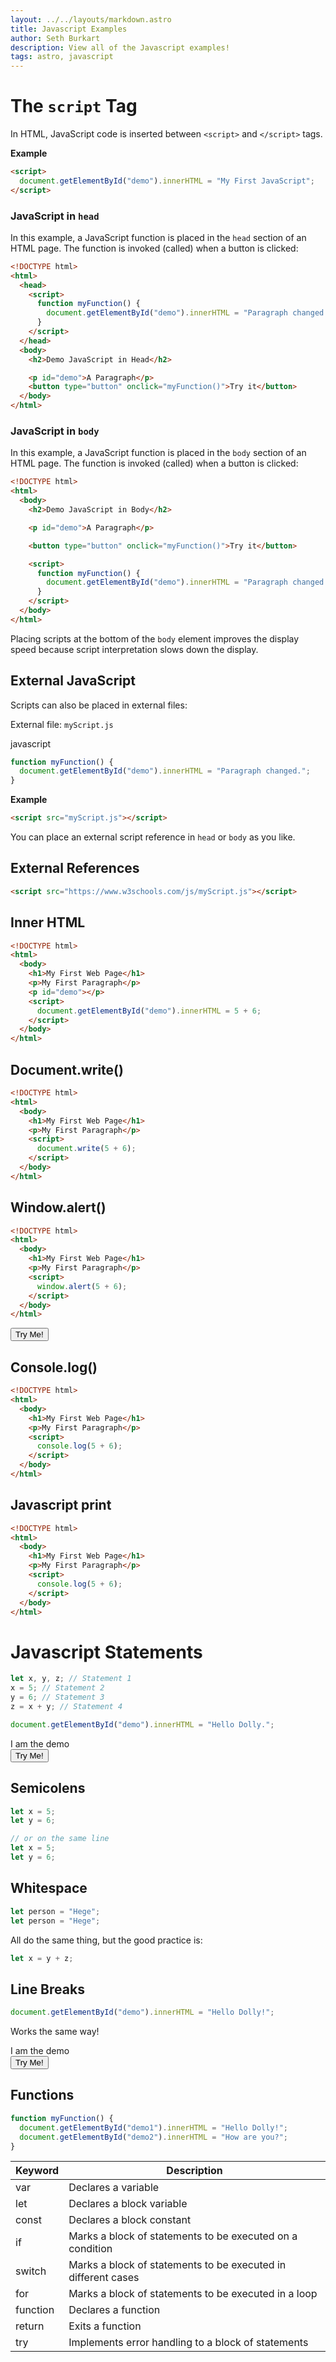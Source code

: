 ```yaml
---
layout: ../../layouts/markdown.astro
title: Javascript Examples
author: Seth Burkart
description: View all of the Javascript examples!
tags: astro, javascript
---
```


# The `script` Tag

In HTML, JavaScript code is inserted between `<script>` and `</script>` tags.

**Example**

```html
<script>
  document.getElementById("demo").innerHTML = "My First JavaScript";
</script>
```

### JavaScript in `head`

In this example, a JavaScript function is placed in the `head` section of an HTML page. The function is invoked (called) when a button is clicked:

```html
<!DOCTYPE html>
<html>
  <head>
    <script>
      function myFunction() {
        document.getElementById("demo").innerHTML = "Paragraph changed.";
      }
    </script>
  </head>
  <body>
    <h2>Demo JavaScript in Head</h2>

    <p id="demo">A Paragraph</p>
    <button type="button" onclick="myFunction()">Try it</button>
  </body>
</html>
```

### JavaScript in `body`

In this example, a JavaScript function is placed in the `body` section of an HTML page. The function is invoked (called) when a button is clicked:

```html
<!DOCTYPE html>
<html>
  <body>
    <h2>Demo JavaScript in Body</h2>

    <p id="demo">A Paragraph</p>

    <button type="button" onclick="myFunction()">Try it</button>

    <script>
      function myFunction() {
        document.getElementById("demo").innerHTML = "Paragraph changed.";
      }
    </script>
  </body>
</html>
```

Placing scripts at the bottom of the `body` element improves the display speed because script interpretation slows down the display.

## External JavaScript

Scripts can also be placed in external files:

External file: `myScript.js`

javascript

```javascript
function myFunction() {
  document.getElementById("demo").innerHTML = "Paragraph changed.";
}
```

**Example**

```html
<script src="myScript.js"></script>
```

You can place an external script reference in `head` or `body` as you like.

## External References

```html
<script src="https://www.w3schools.com/js/myScript.js"></script>
```

## Inner HTML

```html
<!DOCTYPE html>
<html>
  <body>
    <h1>My First Web Page</h1>
    <p>My First Paragraph</p>
    <p id="demo"></p>
    <script>
      document.getElementById("demo").innerHTML = 5 + 6;
    </script>
  </body>
</html>
```

## Document.write()

```html
<!DOCTYPE html>
<html>
  <body>
    <h1>My First Web Page</h1>
    <p>My First Paragraph</p>
    <script>
      document.write(5 + 6);
    </script>
  </body>
</html>
```

## Window.alert()

```html
<!DOCTYPE html>
<html>
  <body>
    <h1>My First Web Page</h1>
    <p>My First Paragraph</p>
    <script>
      window.alert(5 + 6);
    </script>
  </body>
</html>
```

<button class="bg-blue-500 hover:bg-blue-500/0 py-1 px-4 rounded-lg text-white" onClick="window.alert(5 + 6)">Try Me!</button>

## Console.log()

```html
<!DOCTYPE html>
<html>
  <body>
    <h1>My First Web Page</h1>
    <p>My First Paragraph</p>
    <script>
      console.log(5 + 6);
    </script>
  </body>
</html>
```

## Javascript print

```html
<!DOCTYPE html>
<html>
  <body>
    <h1>My First Web Page</h1>
    <p>My First Paragraph</p>
    <script>
      console.log(5 + 6);
    </script>
  </body>
</html>
```

# Javascript Statements

```js
let x, y, z; // Statement 1
x = 5; // Statement 2
y = 6; // Statement 3
z = x + y; // Statement 4
```

```js
document.getElementById("demo").innerHTML = "Hello Dolly.";
```

<div id="demo" class="text-white text-xl py-4">I am the demo</div>
<button class="bg-blue-500 hover:bg-blue-500/0 py-1 px-4 rounded-lg text-white" onClick="document.getElementById(`demo`).innerHTML = 'Hello Dolly.'">Try Me!</button>

## Semicolens

```js
let x = 5;
let y = 6;

// or on the same line
let x = 5;
let y = 6;
```

## Whitespace

```js
let person = "Hege";
let person = "Hege";
```

All do the same thing, but the good practice is:

```js
let x = y + z;
```

## Line Breaks

```js
document.getElementById("demo").innerHTML = "Hello Dolly!";
```

Works the same way!

<div id="demo2" class="text-white text-xl py-4">I am the demo</div>
<button class="bg-blue-500 hover:bg-blue-500/0 py-1 px-4 rounded-lg text-white" onClick="document.getElementById(`demo2`).innerHTML = 'Hello Dolly.'">Try Me!</button>

## Functions

```js
function myFunction() {
  document.getElementById("demo1").innerHTML = "Hello Dolly!";
  document.getElementById("demo2").innerHTML = "How are you?";
}
```

| Keyword  | Description                                                   |
| -------- | ------------------------------------------------------------- |
| var      | Declares a variable                                           |
| let      | Declares a block variable                                     |
| const    | Declares a block constant                                     |
| if       | Marks a block of statements to be executed on a condition     |
| switch   | Marks a block of statements to be executed in different cases |
| for      | Marks a block of statements to be executed in a loop          |
| function | Declares a function                                           |
| return   | Exits a function                                              |
| try      | Implements error handling to a block of statements            |
